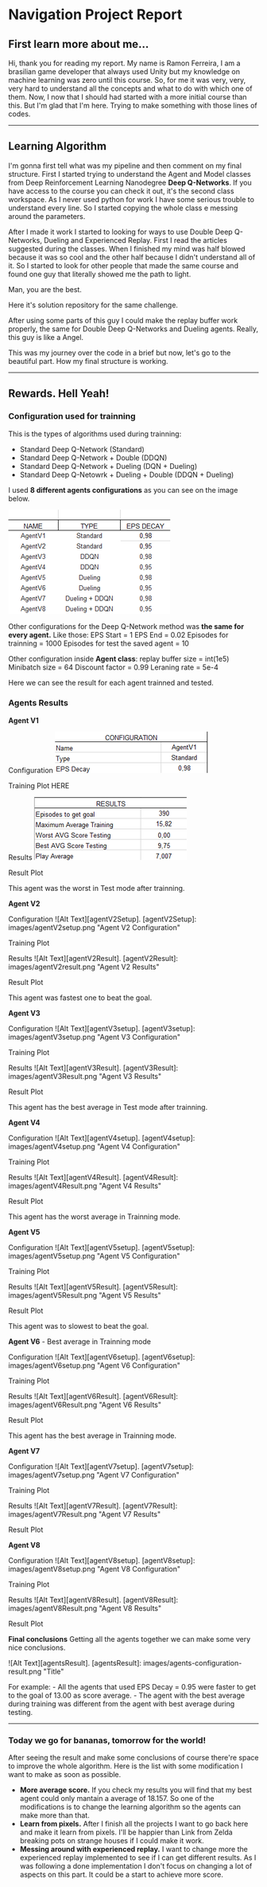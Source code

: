 # Navigation Project Report

## First learn more about me...
Hi, thank you for reading my report. My name is Ramon Ferreira, I am a brasilian game developer that always used Unity but my knowledge on machine learning was zero until this course. So, for me it was very, very, very hard to understand all the concepts and what to do with which one of them. Now, I now that I should had started with a more initial course than this. But I'm glad that I'm here. Trying to make something with those lines of codes.
***
## Learning Algorithm
I'm gonna first tell what was my pipeline and then comment on my final structure.
First I started trying to understand the Agent and Model classes from Deep Reinforcement Learning Nanodegree **Deep Q-Networks**. If you have access to the course you can check it out, it's the second class workspace. As I never used python for work I have some serious trouble to understand every line. So I started copying the whole class e messing around the parameters.

After I made it work I started to looking for ways to use Double Deep Q-Networks, Dueling and Experienced Replay. First I read the articles suggested during the classes. When I finished my mind was half blowed because it was so cool and the other half because I didn't understand all of it. So I started to look for other people that made the same course and found one guy that literally showed me the path to light.

Man, you are the best.

Here it's solution repository for the same challenge.

After using some parts of this guy I could make the replay buffer work properly, the same for Double Deep Q-Networks and Dueling agents. Really, this guy is like a Angel.

This was my journey over the code in a brief but now, let's go to the beautiful part. How my final structure is working.
***
## Rewards. Hell Yeah!
### Configuration used for trainning
This is the types of algorithms used during trainning:
- Standard Deep Q-Network (Standard)
- Standard Deep Q-Network + Double (DDQN)
- Standard Deep Q-Network + Dueling (DQN + Dueling)
- Standard Deep Q-Netowrk + Dueling + Double (DDQN + Dueling)

I used **8 different agents configurations** as you can see on the image below.

![Agents Configuration](https://raw.githubusercontent.com/lipemon1/navigation/master/images/agents-configuration.PNG)

Other configurations for the Deep Q-Network method was **the same for every agent.** Like those:
EPS Start = 1
EPS End = 0.02
Episodes for trainning = 1000
Episodes for test the saved agent = 10

Other configuration inside **Agent class**:
replay buffer size = int(1e5)
Minibatch size = 64
Discount factor = 0.99
Leraning rate = 5e-4

Here we can see the result for each agent trainned and tested.

### Agents Results
**Agent V1**

Configuration
![Agent V1 Setup](https://raw.githubusercontent.com/lipemon1/navigation/master/images/agentV1setup.PNG)

Training Plot HERE

Results
![Agent V1 Result](https://raw.githubusercontent.com/lipemon1/navigation/master/images/agentV1result.PNG)

Result Plot

This agent was the worst in Test mode after trainning.

**Agent V2**

Configuration
![Alt Text][agentV2Setup].
[agentV2Setup]: images/agentV2setup.png "Agent V2 Configuration"

Training Plot

Results
![Alt Text][agentV2Result].
[agentV2Result]: images/agentV2result.png "Agent V2 Results"

Result Plot

This agent was fastest one to beat the goal.

**Agent V3**

Configuration
![Alt Text][agentV3setup].
[agentV3setup]: images/agentV3setup.png "Agent V3 Configuration"

Training Plot

Results
![Alt Text][agentV3Result].
[agentV3Result]: images/agentV3Result.png "Agent V3 Results"

Result Plot

This agent has the best average in Test mode after trainning.

**Agent V4**

Configuration
![Alt Text][agentV4setup].
[agentV4setup]: images/agentV4setup.png "Agent V4 Configuration"

Training Plot

Results
![Alt Text][agentV4Result].
[agentV4Result]: images/agentV4Result.png "Agent V4 Results"

Result Plot

This agent has the worst average in Trainning mode.

**Agent V5**

Configuration
![Alt Text][agentV5setup].
[agentV5setup]: images/agentV5setup.png "Agent V5 Configuration"

Training Plot

Results
![Alt Text][agentV5Result].
[agentV5Result]: images/agentV5Result.png "Agent V5 Results"

Result Plot

This agent was to slowest to beat the goal.

**Agent V6** - Best average in Trainning mode

Configuration
![Alt Text][agentV6setup].
[agentV6setup]: images/agentV6setup.png "Agent V6 Configuration"

Training Plot

Results
![Alt Text][agentV6Result].
[agentV6Result]: images/agentV6Result.png "Agent V6 Results"

Result Plot

This agent has the best average in Trainning mode.

**Agent V7**

Configuration
![Alt Text][agentV7setup].
[agentV7setup]: images/agentV7setup.png "Agent V7 Configuration"

Training Plot

Results
![Alt Text][agentV7Result].
[agentV7Result]: images/agentV7Result.png "Agent V7 Results"

Result Plot

**Agent V8**

Configuration
![Alt Text][agentV8setup].
[agentV8setup]: images/agentV8setup.png "Agent V8 Configuration"

Training Plot

Results
![Alt Text][agentV8Result].
[agentV8Result]: images/agentV8Result.png "Agent V8 Results"

Result Plot

**Final conclusions**
Getting all the agents together we can make some very nice conclusions.

![Alt Text][agentsResult].
[agentsResult]: images/agents-configuration-result.png "Title"

For example:
    - All the agents that used EPS Decay = 0.95 were faster to get to the goal of 13.00 as score average.
    - The agent with the best average during training was different from the agent with best average during testing.
***
### Today we go for bananas, tomorrow for the world!
After seeing the result and make some conclusions of course there're space to improve the whole algorithm. Here is the list with some modification I want to make as soon as possible.
 - **More average score.** If you check my results you will find that my best agent could only mantain a average of 18.157. So one of the modifications is to change the learning algorithm so the agents can make more than that.
 - **Learn from pixels.** After I finish all the projects I want to go back here and make it learn from pixels. I'll be happier than Link from Zelda breaking pots on strange houses if I could make it work.
 - **Messing around with experienced replay.** I want to change more the experienced replay implemented to see if I can get different results. As I was following a done implementation I don't focus on changing a lot of aspects on this part. It could be a start to achieve more score.

